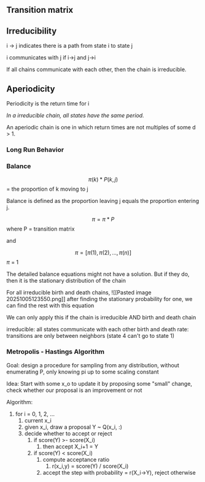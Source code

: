 
## Transition matrix

## Irreducibility
 i -> j indicates there is a path from state i to state j
 
i communicates with j if  i->j and j->i 

If all chains communicate with each other, then the chain is irreducible.
## Aperiodicity
Periodicity is the return time for i

*In a irreducible chain, all states have the same period.*

An aperiodic chain is one in which return times are not multiples of some d > 1.


### Long Run Behavior

### Balance

$$
	\pi(k) * P(k, j)
$$
= the proportion of k moving to j

Balance is defined as the proportion leaving j equals the proportion entering j.


$$
\pi=\pi*P
$$
where P = transition matrix

and

$$
\pi=[\pi(1),\pi(2),...,\pi(n)]
$$
$\pi$ = 1

The detailed balance equations might not have a solution. But if they do, then it is the stationary distribution of the chain

For all irreducible birth and death chains,
![[Pasted image 20251005123550.png]]
after finding the stationary probability for one, we can find the rest with this equation

We can only apply this if the chain is irreducible AND birth and death chain

irreducible: all states communicate with each other
birth and death rate: transitions are only between neighbors (state 4 can't go to state 1)
### Metropolis - Hastings Algorithm

Goal: design a procedure for sampling from any distribution, without enumerating P, only knowing pi up to some scaling constant

Idea: Start with some x_o to update it by proposing some "small" change, check whether our proposal is an improvement or not


Algorithm:
1. for i = 0, 1, 2, ...
	1. current x_i
	2. given x_i,  draw a proposal Y ~ Q(x_i, :)
	3. decide whether to accept or reject
		1. if score(Y) >- score(X_i)
			1. then accept X_i+1 = Y
		2. if score(Y) < score(X_i)
			1. compute acceptance ratio
				1. r(x_i,y) = score(Y) / score(X_i)
			2. accept the step with probability = r(X_i->Y), reject otherwise


